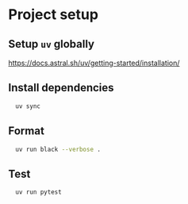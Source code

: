# Project setup

## Setup `uv` globally
https://docs.astral.sh/uv/getting-started/installation/ 

## Install dependencies
```bash
  uv sync
```

## Format
```bash
  uv run black --verbose .
```

## Test
```bash
  uv run pytest
```
